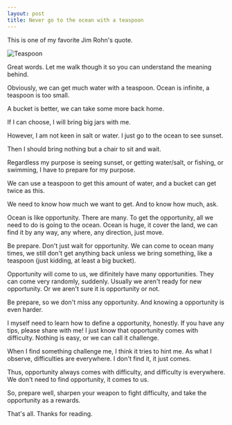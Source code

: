 ```yaml
---
layout: post
title: Never go to the ocean with a teaspoon
---
```


This is one of my favorite Jim Rohn's quote.

![Teaspoon](https://cloud.githubusercontent.com/assets/2004218/26551233/087d6650-44b4-11e7-8cbe-bb1b093e10ce.png)

Great words. Let me walk though it so you can understand the meaning behind.

Obviously, we can get much water with a teaspoon. Ocean is infinite, a teaspoon
is too small.

A bucket is better, we can take some more back home.

If I can choose, I will bring big jars with me.

However, I am not keen in salt or water. I just go to the ocean to see sunset.

Then I should bring nothing but a chair to sit and wait.

Regardless my purpose is seeing sunset, or getting water/salt, or fishing, or swimming,
I have to prepare for my purpose.

We can use a teaspoon to get this amount of water, and a bucket can get twice
as this.

We need to know how much we want to get. And to know how much, ask.

Ocean is like opportunity. There are many. To get the opportunity, all we need to
do is going to the ocean. Ocean is huge, it cover the land,
we can find it by any way, any where, any direction, just move.

Be prepare. Don't just wait for opportunity. We can come to ocean many times,
we still don't get anything back unless we bring something, like a teaspoon
(just kidding, at least a big bucket).

Opportunity will come to us, we difinitely have many opportunities.
They can come very randomly, suddenly. Usually we aren't ready for new
opportunity. Or we aren't sure it is opportunity or not.

Be prepare, so we don't miss any opportunity. And knowing a opportunity is
even harder.

I myself need to learn how to define a opportunity, honestly. If you have any
tips, please share with me! I just know that opportunity comes with difficulty.
Nothing is easy, or we can call it challenge.

When I find something challenge me, I think it tries to hint me.
As what I observe, difficulties are everywhere. I don't find it, it just comes.

Thus, opportunity always comes with difficulty, and difficulty is everywhere.
We don't need to find opportunity, it comes to us.

So, prepare well, sharpen your weapon to fight difficulty, and take the
opportunity as a rewards.

That's all. Thanks for reading.
